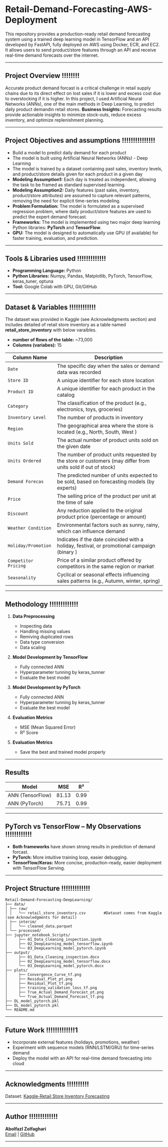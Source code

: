 # Retail-Demand-Forecasting-AWS-Deployment
This repository provides a production-ready retail demand forecasting system using a trained deep learning model in TensorFlow and an API developed by FastAPI, fully deployed on AWS using Docker, ECR, and EC2.
It allows users to send product/store features through an API and receive real-time demand forecasts over the internet.

---

## Project Overview !!!!!!!!
Accurate  product demand forcast is a critical challenge in retail supply chains due to its direct effect on lost sales if it is lower and excess cost due to overstocking if it is higher. In this project, I used  Artificial Neural Networks (ANNs), one of the main methods in Deep Learning, to predict daily product demandin retail stores.
**Business Insights:** Forecasting results provide actionable insights to minimize stock-outs, reduce excess inventory, and optimize replenishment planning.

---
## Project Objectives and assumptions !!!!!!!!!!!!!!!

- Build a model to predict daily demand for each product 
- The model is built using Artificial Neural Networks (ANNs) - Deep Learning
- The model is trained by a dataset containing past sales, inventory levels, and product/store details given for each product in a given day
- **Modeling Assumption1:** Each day is treated as independent, allowing the task to be framed as standard supervised learning.
- **Modeling Assumption2:** Daily features (past sales, inventory, product/store attributes) are assumed to capture relevant patterns, removing the need for explicit time-series modeling.
- **Problem Formulation:** The model is formulated as a supervised regression problem, where daily product/store features are used to predict the expert demand forecast.
- **Frameworks:** The model is implemented using two major deep learning Python libraries: **PyTorch** and **TensorFlow**.
- **GPU:** The model is designed to automatically use GPU (if available) for faster training, evaluation, and prediction.
---
## Tools & Libraries used !!!!!!!!!!!!!
- **Programming Language:** Python
- **Python Libraries:** Numpy, Pandas, Matplotlib, PyTorch, TensorFlow, keras_tuner, optuna
- **Tool:** Google Colab with GPU, Git/GitHub

---
## Dataset & Variables !!!!!!!!!!!!
The dataset was provided in Kaggle (see Acknowledgments section) and includes detailed of retail store inventory as a table named **retail_store_inventory** with below varaibles.
- **number of Rows of the table:** ~73,000  
- **Columns (variabes):** 15

| Column Name             | Description                                                                                                 |
|-------------------------|-------------------------------------------------------------------------------------------------------------|
| `Date`                  | The specific day when the sales or demand data was recorded                                                 |
| `Store ID`              | A unique identifier for each store location                                                                 |
| `Product ID`            | A unique identifier for each product in the catalog                                                         |
| `Category`              | The classification of the product (e.g., electronics, toys, groceries)                                      |
| `Inventory Level`       | The number of products in inventory                                                                         |
| `Region`                | The geographical area where the store is located (e.g., North, South, West )                                |
| `Units Sold`            | The actual number of product units sold on the given date                                                   |
| `Units Ordered`         | The number of product units requested by the store or customers (may differ from units sold if out of stock)|
| `Demand Forecas`        | The predicted number of units expected to be sold, based on forecasting models (by experts)                 |
| `Price`                 | The selling price of the product per unit at the time of sale                                               |
| `Discount`              | Any reduction applied to the original product price (percentage or amount)                                  |
| `Weather Condition`     | Environmental factors such as sunny, rainy, which can influence demand                                      |
| `Holiday/Promotion`     | Indicates if the date coincided with a holiday, festival, or promotional campaign (binary )                 |
| `Competitor Pricing`    | Price of a similar product offered by competitors in the same region or market                              |
| `Seasonality`           | Cyclical or seasonal effects influencing sales patterns (e.g., Autumn, winter, spring)                      |

---
## Methodology !!!!!!!!!!!!!
1. **Data Preprocessing**  
   - Inspecting data
   - Handling missing values
   - Remiving duplicated rows
   - Data type conversion
   - Data scaling
     
2. **Model Development by TensorFlow**  
   - Fully connected ANN
   - Hyperparameter tunning by keras_tunner
   - Evaluate the best model
3. **Model Development by PyTorch**
   - Fully connected ANN
   - Hyperparameter tunning by keras_tunner
   - Evaluate the best model
4. **Evaluation Metrics** 
   - MSE (Mean Squared Error)  
   - R² Score
5. **Evaluation Metrics**
   - Save the best and trained model properly
---
## Results 
| Model                 |  MSE    |   R²    |
|-----------------------|---------|---------|
| ANN (TensorFlow)      |  81.13  |  0.99   |
| ANN (PyTorch)         |  75.71  |  0.99   |

---
## PyTorch vs TensorFlow – My Observations !!!!!!!!!!!!
- **Both frameworks** have shown strong results in prediction of demand forcast.
- **PyTorch:** More intuitive training loop, easier debugging.  
- **TensorFlow/Keras:** More concise, production-ready, easier deployment with TensorFlow Serving. 
---
## Project Structure !!!!!!!!!!!!!
```
Retail-Demand-Forecasting-DeepLearning/
├── data/
│ ├── raw/
│ │   └── retail_store_inventory.csv        #Dataset comes from Kaggle (see Acknowledgments for detail)
│ ├── interim/           
│ │   └── cleaned_data.parquet
│ └── processed/
├── jupyter_notebook_Scripts/
│     ├── 01_Data_Cleaning_inspection.ipynb
│     ├── 02_DeepLearning_model_tensorflow.ipynb 
│     └── 03_DeepLearning_model_pytorch.ipynb
├── output/
│     ├── 01_Data_Cleaning_inspection.docx
│     ├── 02_DeepLearning_model_tensorflow.docx
│     └── 03_DeepLearning_model_pytorch.docx
├── plots/
│     ├── Convergence_Curve_tf.png
│     ├── Residual_Plot_pt.png
│     ├── Residual_Plot_tf.png
│     ├── training_validation_loss_tf.png
│     ├── True_Actual_Demand_Forecast_pt.png
│     └── True_Actual_Demand_Forecast_tf.png
├── DL_model_pytorch.pkl
├── DL_model_pytorch.pkl
└── README.md

```


---
## Future Work !!!!!!!!!!!!!1
- Incorporate external features (holidays, promotions, weather)  
- Experiment with sequence models (RNN/LSTM/GRU) for time-series demand  
- Deploy the model with an API for real-time demand forecasting into cloud

---
## Acknowledgments !!!!!!!!!!
Dataset: [Kaggle-Retail Store Inventory Forecasting](https://www.kaggle.com/datasets/anirudhchauhan/retail-store-inventory-forecasting-dataset)  

---

## Author !!!!!!!!!!!!!

**Abolfazl Zolfaghari**  
[Email](ab.zolfaghari.abbasghaleh) | [GitHub](https://github.com/abolfazl6678)

---
